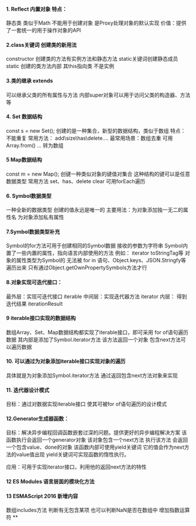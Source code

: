 #### 1. Reflect 内置对象 特点：
静态类 类似于Math  不能用于创建对象
是Proxy处理对象的默认实现
价值：提供了一套统一的用于操作对象的API

#### 2.class关键词 创建类的新用法
constructor
创建类的方法有实例方法和静态方法  static关键词创建静态成员 
static 创建的类方法内部 其this指向类 不是实例

#### 3.类的继承 extends
可以继承父类的所有属性与方法
内部super对象可以用于访问父类的构造器、方法等

#### 4. Set 数据结构
const s = new Set();
创建的是一种集合，新型的数据结构，类似于数组 
特点： 不能重复
常用方法： add\size\has\delete....
最常用场景：数组去重 
可用 Array.from()   ... 转为数组

#### 5 Map数据结构
const m =  new Map();
创键一种类似对象的键值对集合
这种结构的键可以是任意数据类型
常用方法 set、has、delete clear
可用forEach遍历

#### 6. Symbol数据类型
一种全新的数据类型
创建的值永远是唯一的
主要用法：为对象添加独一无二的属性名 为对象添加私有属性

#### 7.Symbol数据类型补充
Symbol的for方法可用于创建相同的Symbol数据 接收的参数为字符串
Symbol内置了一些内置的属性，指向语言内部使用的方法 例如： iterator toStringTag等
对象的属性类型为Symbol的 无法被 for in 语句、Object.keys、JSON.Stringfy等遍历出来
只有通过Object.getOwnPropertySymbols方法才行

#### 8.对象实现可迭代接口：
最外层：实现可迭代接口 iterable
中间层：实现迭代器方法 iterator
内层： 得到迭代结果 iterationResult

#### 9 iterable接口实现的数据结构
数组Array、Set、Map数据结构都实现了iterable接口，即可采用 for of语句遍历数据
其内部是添加了Symbol.iterator方法 该方法返回一个对象 包含next方法可以遍历数据

#### 10. 可以通过为对象添加iterable接口实现对象的遍历
具体就是为对象添加Symbol.iterator方法  通过返回包含next方法对象来实现

#### 11. 迭代器设计模式
目标：通过对数据实现iterable接口 使其可被for of语句遍历的设计模式

#### 12.Generator生成器函数：
目标：解决异步编程回调函数嵌套过深的问题。提供更好的异步编程解决方案
该函数执行会返回一个generator对象 
该对象包含一个next方法 执行该方法 会返回一个包含value、done的对象
该函数内部可使用yield关键词 它的值会作为next方法的value值出现
yield关键词可实现函数的惰性执行。

应用：可用于实现iterator接口，利用他的返回next方法的特性

#### 12 ES Modules 语言层面的模块化方法

#### 13 ESMAScript 2016 新增内容
数组includes方法 判断有无包含某项 也可以判断NaN是否在数组中
增加指数运算符 ** 
